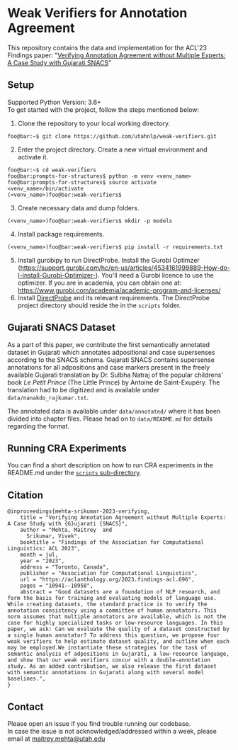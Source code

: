 # Weak Verifiers for Annotation Agreement
This repository contains the data and implementation for the ACL'23 Findings paper: "[Verifying Annotation Agreement without Multiple Experts: A Case Study with Gujarati SNACS](https://aclanthology.org/2023.findings-acl.696/)" 

## Setup 
Supported Python Version: 3.6+<br>
To get started with the project, follow the steps mentioned below:
1. Clone the repository to your local working directory.
  ```console
  foo@bar:~$ git clone https://github.com/utahnlp/weak-verifiers.git
  ```
2. Enter the project directory. Create a new virtual environment and activate it.
  ```console
  foo@bar:~$ cd weak-verifiers
  foo@bar:prompts-for-structures$ python -m venv <venv_name>
  foo@bar:prompts-for-structures$ source activate <venv_name>/bin/activate
  (<venv_name>)foo@bar:weak-verifiers$
  ```
3. Create necessary data and dump folders.
  ```console
  (<venv_name>)foo@bar:weak-verifiers$ mkdir -p models
  ```
4. Install package requirements.
  ```console
  (<venv_name>)foo@bar:weak-verifiers$ pip install -r requirements.txt
  ```
5. Install gurobipy to run DirectProbe. Install the Gurobi Optimzer (https://support.gurobi.com/hc/en-us/articles/4534161999889-How-do-I-install-Gurobi-Optimizer-). You'll need a Gurobi licence to use the optimizer. If you are in academia, you can obtain one at: https://www.gurobi.com/academia/academic-program-and-licenses/
6. Install [DirectProbe](https://github.com/utahnlp/DirectProbe/tree/main) and its relevant requirements. The DirectProbe project directory should reside the in the `scripts` folder.


## Gujarati SNACS Dataset
As a part of this paper, we contribute the first semantically annotated dataset in Gujarati which annotates adpositional and case supersenses according to the SNACS schema. Gujarati SNACS contains supersense annotations for all adpositions and case markers present in the freely available Gujarati translation by Dr. Sulbha Natraj of the popular childrens' book _Le Petit Prince_ (The Little Prince) by Antoine de Saint-Exupéry. The translation had to be digitized and is available under `data/nanakdo_rajkumar.txt`.

The annotated data is available under `data/annotated/` where it has been divided into chapter files. Please head on to `data/README.md` for details regarding the format.


## Running CRA Experiments
You can find a short description on how to run CRA experiments in the README.md under the [`scripts` sub-directory](https://github.com/utahnlp/weak-verifiers/blob/main/scripts/README.md). 


 ## Citation
```
@inproceedings{mehta-srikumar-2023-verifying,
    title = "Verifying Annotation Agreement without Multiple Experts: A Case Study with {G}ujarati {SNACS}",
    author = "Mehta, Maitrey  and
      Srikumar, Vivek",
    booktitle = "Findings of the Association for Computational Linguistics: ACL 2023",
    month = jul,
    year = "2023",
    address = "Toronto, Canada",
    publisher = "Association for Computational Linguistics",
    url = "https://aclanthology.org/2023.findings-acl.696",
    pages = "10941--10958",
    abstract = "Good datasets are a foundation of NLP research, and form the basis for training and evaluating models of language use. While creating datasets, the standard practice is to verify the annotation consistency using a committee of human annotators. This norm assumes that multiple annotators are available, which is not the case for highly specialized tasks or low-resource languages. In this paper, we ask: Can we evaluate the quality of a dataset constructed by a single human annotator? To address this question, we propose four weak verifiers to help estimate dataset quality, and outline when each may be employed.We instantiate these strategies for the task of semantic analysis of adpositions in Gujarati, a low-resource language, and show that our weak verifiers concur with a double-annotation study. As an added contribution, we also release the first dataset with semantic annotations in Gujarati along with several model baselines.",
}
```

 ## Contact
 Please open an issue if you find trouble running our codebase. <br>
 In case the issue is not acknowledged/addressed within a week, please email at maitrey.mehta@utah.edu
 

